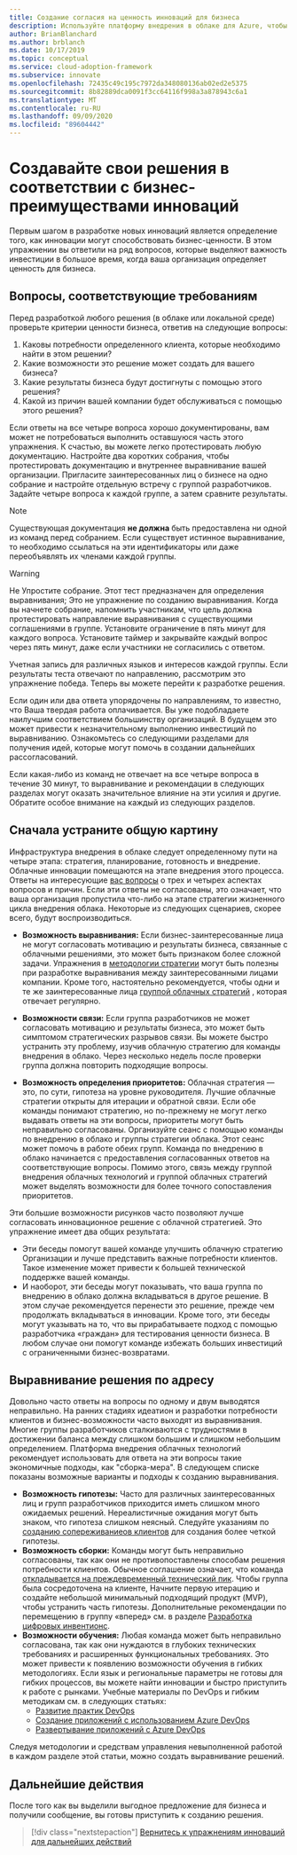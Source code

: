 ```yaml
---
title: Создание согласия на ценность инноваций для бизнеса
description: Используйте платформу внедрения в облаке для Azure, чтобы узнать о том, как создать консенсус по определениям облачных инноваций в сфере бизнеса.
author: BrianBlanchard
ms.author: brblanch
ms.date: 10/17/2019
ms.topic: conceptual
ms.service: cloud-adoption-framework
ms.subservice: innovate
ms.openlocfilehash: 72435c49c195c7972da348080136ab02ed2e5375
ms.sourcegitcommit: 8b82889dca0091f3cc64116f998a3a878943c6a1
ms.translationtype: MT
ms.contentlocale: ru-RU
ms.lasthandoff: 09/09/2020
ms.locfileid: "89604442"
---
```

# <a name="build-consensus-on-the-business-value-of-innovation"></a>Создавайте свои решения в соответствии с бизнес-преимуществами инноваций

Первым шагом в разработке новых инноваций является определение того, как инновации могут способствовать бизнес-ценности. В этом упражнении вы ответили на ряд вопросов, которые выделяют важность инвестиции в большое время, когда ваша организация определяет ценность для бизнеса.

## <a name="qualifying-questions"></a>Вопросы, соответствующие требованиям

Перед разработкой любого решения (в облаке или локальной среде) проверьте критерии ценности бизнеса, ответив на следующие вопросы:

1. Каковы потребности определенного клиента, которые необходимо найти в этом решении?
1. Какие возможности это решение может создать для вашего бизнеса?
1. Какие результаты бизнеса будут достигнуты с помощью этого решения?
1. Какой из причин вашей компании будет обслуживаться с помощью этого решения?

Если ответы на все четыре вопроса хорошо документированы, вам может не потребоваться выполнить оставшуюся часть этого упражнения. К счастью, вы можете легко протестировать любую документацию. Настройте два коротких собрания, чтобы протестировать документацию и внутреннее выравнивание вашей организации. Пригласите заинтересованных лиц о бизнесе на одно собрание и настройте отдельную встречу с группой разработчиков. Задайте четыре вопроса к каждой группе, а затем сравните результаты.

> [!NOTE]
> Существующая документация **не должна** быть предоставлена ни одной из команд перед собранием. Если существует истинное выравнивание, то необходимо ссылаться на эти идентификаторы или даже переобъявлять их членами каждой группы.

<!-- -->

> [!WARNING]
> Не Упростите собрание. Этот тест предназначен для определения выравнивания; Это не упражнение по созданию выравнивания. Когда вы начнете собрание, напомнить участникам, что цель должна протестировать направление выравнивания с существующими соглашениями в группе. Установите ограничение в пять минут для каждого вопроса. Установите таймер и закрывайте каждый вопрос через пять минут, даже если участники не согласились с ответом.

Учетная запись для различных языков и интересов каждой группы. Если результаты теста отвечают по направлению, рассмотрим это упражнение победа. Теперь вы можете перейти к разработке решения.

Если один или два ответа упорядочены по направлениям, то известно, что Ваша твердая работа оплачивается. Вы уже подобладаете наилучшим соответствием большинству организаций. В будущем это может привести к незначительному выполнению инвестиций по выравниванию. Ознакомьтесь со следующими разделами для получения идей, которые могут помочь в создании дальнейших рассогласований.

Если какая-либо из команд не отвечает на все четыре вопроса в течение 30 минут, то выравнивание и рекомендации в следующих разделах могут оказать значительное влияние на эти усилия и другие. Обратите особое внимание на каждый из следующих разделов.

<!-- docutune:casing "Strategy, Plan, Ready, and Adopt" -->

## <a name="address-the-big-picture-first"></a>Сначала устраните общую картину

Инфраструктура внедрения в облаке следует определенному пути на четыре этапа: стратегия, планирование, готовность и внедрение. Облачные инновации помещаются на этапе внедрения этого процесса. Ответы на интересующие [вас вопросы](#qualifying-questions) о трех и четырех аспектах вопросов и причин. Если эти ответы не согласованы, это означает, что ваша организация пропустила что-либо на этапе стратегии жизненного цикла внедрения облака. Некоторые из следующих сценариев, скорее всего, будут воспроизводиться.

- **Возможность выравнивания:** Если бизнес-заинтересованные лица не могут согласовать мотивацию и результаты бизнеса, связанные с облачными решениями, это может быть признаком более сложной задачи. Упражнения в [методологии стратегии](../strategy/index.md) могут быть полезны при разработке выравнивания между заинтересованными лицами компании. Кроме того, настоятельно рекомендуется, чтобы одни и те же заинтересованные лица [группой облачных стратегий](../organize/cloud-strategy.md) , которая отвечает регулярно.

- **Возможности связи:** Если группа разработчиков не может согласовать мотивацию и результаты бизнеса, это может быть симптомом стратегических разрывов связи. Вы можете быстро устранить эту проблему, изучив облачную стратегию для команды внедрения в облако. Через несколько недель после проверки группа должна повторить подходящие вопросы.

- **Возможность определения приоритетов:** Облачная стратегия — это, по сути, гипотеза на уровне руководителя. Лучшие облачные стратегии открыты для итерации и обратной связи. Если обе команды понимают стратегию, но по-прежнему не могут легко выдавать ответы на эти вопросы, приоритеты могут быть неправильно согласованы. Организуйте сеанс с помощью команды по внедрению в облако и группы стратегии облака. Этот сеанс может помочь в работе обеих групп. Команда по внедрению в облако начинается с предоставления согласованных ответов на соответствующие вопросы. Помимо этого, связь между группой внедрения облачных технологий и группой облачных стратегий может выделять возможности для более точного сопоставления приоритетов.

Эти большие возможности рисунков часто позволяют лучше согласовать инновационное решение с облачной стратегией. Это упражнение имеет два общих результата:

- Эти беседы помогут вашей команде улучшить облачную стратегию Организации и лучше представить важные потребности клиентов. Такое изменение может привести к большей технической поддержке вашей команды.
- И наоборот, эти беседы могут показывать, что ваша группа по внедрению в облако должна вкладываться в другое решение. В этом случае рекомендуется перенести это решение, прежде чем продолжать вкладываться в инновации. Кроме того, эти беседы могут указывать на то, что вы прирабатываете подход с помощью разработчика «граждан» для тестирования ценности бизнеса. В любом случае они помогут команде избежать больших инвестиций с ограниченными бизнес-возвратами.

## <a name="address-solution-alignment"></a>Выравнивание решения по адресу

Довольно часто ответы на вопросы по одному и двум выводятся неправильно. На ранних стадиях идеатион и разработки потребности клиентов и бизнес-возможности часто выходят из выравнивания. Многие группы разработчиков сталкиваются с трудностями в достижении баланса между слишком большим и слишком небольшим определением. Платформа внедрения облачных технологий рекомендует использовать для ответа на эти вопросы такие экономичные подходы, как "сборка-мера". В следующем списке показаны возможные варианты и подходы к созданию выравнивания.

- **Возможность гипотезы:** Часто для различных заинтересованных лиц и групп разработчиков приходится иметь слишком много ожидаемых решений. Нереалистичные ожидания могут быть знаком, что гипотеза слишком неясный. Следуйте указаниям по [созданию сопереживаниеов клиентов](./considerations/build.md) для создания более четкой гипотезы.
- **Возможность сборки:** Команды могут быть неправильно согласованы, так как они не противопоставлены способам решения потребности клиентов. Обычное соглашение означает, что команда [откладывается на преждевременный технический пик](./considerations/build.md#reduce-complexity-and-delay-technical-spikes). Чтобы группа была сосредоточена на клиенте, Начните первую итерацию и создайте небольшой минимальный подходящий продукт (MVP), чтобы устранить часть гипотезы. Дополнительные рекомендации по перемещению в группу «вперед» см. в разделе [Разработка цифровых инвентионс](./considerations/invention.md).
- **Возможности обучения:** Любая команда может быть неправильно согласована, так как они нуждаются в глубоких технических требованиях и расширенных функциональных требованиях. Это может привести к появлению возможности обучения в гибких методологиях. Если язык и региональные параметры не готовы для гибких процессов, вы можете найти инновации и быстро приступить к работе с рынками. Учебные материалы по DevOps и гибким методикам см. в следующих статьях:
  - [Развитие практик DevOps](/learn/paths/evolve-your-devops-practices)
  - [Создание приложений с использованием Azure DevOps](/learn/paths/build-applications-with-azure-devops)
  - [Развертывание приложений с Azure DevOps](/learn/paths/deploy-applications-with-azure-devops)

Следуя методологии и средствам управления невыполненной работой в каждом разделе этой статьи, можно создать выравнивание решений.

## <a name="next-steps"></a>Дальнейшие действия

После того как вы выделили выгодное предложение для бизнеса и получили сообщение, вы готовы приступить к созданию решения.

> [!div class="nextstepaction"]
> [Вернитесь к упражнениям инноваций для дальнейших действий](./index.md)
